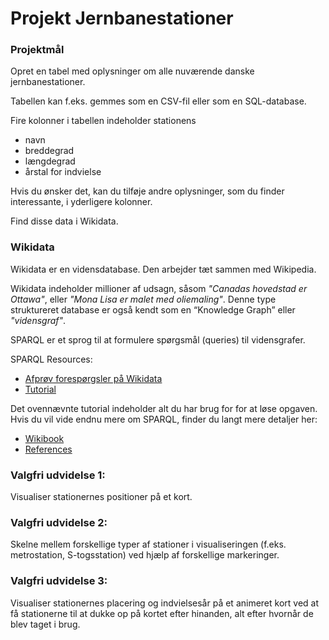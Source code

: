 # Projekt Jernbanestationer

### Projektmål

Opret en tabel med oplysninger om alle nuværende danske jernbanestationer.

Tabellen kan f.eks. gemmes som en CSV-fil eller som en SQL-database.

Fire kolonner i tabellen indeholder stationens

- navn
- breddegrad
- længdegrad
- årstal for indvielse

Hvis du ønsker det, kan du tilføje andre oplysninger, som du finder interessante, i yderligere kolonner.

Find disse data i Wikidata.

### Wikidata

Wikidata er en vidensdatabase. Den arbejder tæt sammen med Wikipedia.

Wikidata indeholder millioner af udsagn, såsom _"Canadas hovedstad er Ottawa"_, eller _"Mona Lisa er malet med oliemaling"_. Denne type struktureret database er også kendt som en “Knowledge Graph” eller _"vidensgraf"_.

SPARQL er et sprog til at formulere spørgsmål (queries) til vidensgrafer.

SPARQL Resources:

- [Afprøv forespørgsler på Wikidata](https://query.wikidata.org/)
- [Tutorial](https://www.wikidata.org/wiki/Wikidata:SPARQL_tutorial)

Det ovennævnte tutorial indeholder alt du har brug for for at løse opgaven. Hvis du vil vide endnu mere om SPARQL, finder du langt mere detaljer her:

- [Wikibook](https://en.wikibooks.org/wiki/SPARQL)
- [References](https://www.w3.org/TR/?filter-tr-name=SPARQL)

### Valgfri udvidelse 1:

Visualiser stationernes positioner på et kort.

### Valgfri udvidelse 2:

Skelne mellem forskellige typer af stationer i visualiseringen (f.eks. metrostation, S-togsstation) ved hjælp af forskellige markeringer.

### Valgfri udvidelse 3:

Visualiser stationernes placering og indvielsesår på et animeret kort ved at få stationerne til at dukke op på kortet efter hinanden, alt efter hvornår de blev taget i brug.